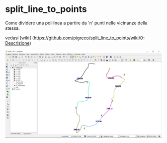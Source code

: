 # split_line_to_points
Come dividere una polilinea a partire da 'n' punti nelle vicinanze della stessa.

vedasi [wiki] (https://github.com/pigreco/split_line_to_points/wiki/0-Descrizione)

<img src="https://github.com/pigreco/split_line_to_points/blob/master/Immagine%205.jpg">
